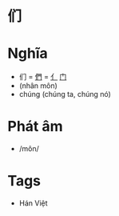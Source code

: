 # 们

# Nghĩa
* 们 = [們](們.md) = [亻](亻.md) [门](门.md)
* (nhân môn)
* chúng (chúng ta, chúng nó)

# Phát âm
* /môn/

# Tags
* Hán Việt

